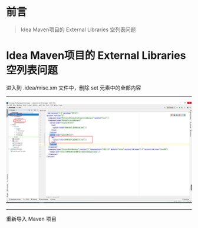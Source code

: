 # 前言

> Idea Maven项目的 External Libraries 空列表问题

# Idea Maven项目的 External Libraries 空列表问题

进入到 .idea/misc.xm 文件中，删除 set 元素中的全部内容

---

![](../../../assets/img/c/C_104.png)

---

重新导入 Maven 项目